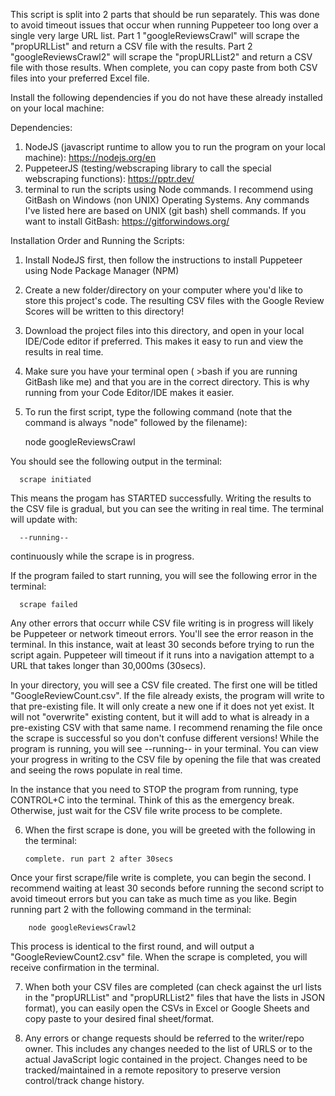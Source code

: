 This script is split into 2 parts that should be run separately. This was done to avoid timeout issues that occur when running Puppeteer too long over a single very large URL list.
Part 1 "googleReviewsCrawl" will scrape the "propURLList" and return a CSV file with the results. Part 2 "googleReviewsCrawl2" will scrape the "propURLList2" and return a CSV file with those results.
When complete, you can copy paste from both CSV files into your preferred Excel file.

Install the following dependencies if you do not have these already installed on your local machine:

Dependencies:

1. NodeJS (javascript runtime to allow you to run the program on your local machine): https://nodejs.org/en
2. PuppeteerJS (testing/webscraping library to call the special webscraping functions): https://pptr.dev/
3. terminal to run the scripts using Node commands. I recommend using GitBash on Windows (non UNIX) Operating Systems. Any commands I've listed here are based on UNIX (git bash) shell commands.
   If you want to install GitBash: https://gitforwindows.org/

Installation Order and Running the Scripts:

1. Install NodeJS first, then follow the instructions to install Puppeteer using Node Package Manager (NPM)
2. Create a new folder/directory on your computer where you'd like to store this project's code. The resulting CSV files with the Google Review Scores will be written to this directory!
3. Download the project files into this directory, and open in your local IDE/Code editor if preferred. This makes it easy to run and view the results in real time.
4. Make sure you have your terminal open ( >bash if you are running GitBash like me) and that you are in the correct directory. This is why running from your Code Editor/IDE makes it easier.
5. To run the first script, type the following command (note that the command is always "node" followed by the filename):

   node googleReviewsCrawl

You should see the following output in the terminal:

      scrape initiated

This means the progam has STARTED successfully. Writing the results to the CSV file is gradual, but you can see the writing in real time.
The terminal will update with:

      --running--

continuously while the scrape is in progress.

If the program failed to start running, you will see the following error in the terminal:

      scrape failed

Any other errors that occurr while CSV file writing is in progress will likely be Puppeteer or network timeout errors. You'll see the error reason in the terminal.
In this instance, wait at least 30 seconds before trying to run the script again.
Puppeteer will timeout if it runs into a navigation attempt to a URL that takes longer than 30,000ms (30secs).

In your directory, you will see a CSV file created. The first one will be titled "GoogleReviewCount.csv".
If the file already exists, the program will write to that pre-existing file. It will only create a new one if it does not yet exist.
It will not "overwrite" existing content, but it will add to what is already in a pre-existing CSV with that same name.
I recommend renaming the file once the scrape is successful so you don't confuse different versions!
While the program is running, you will see --running-- in your terminal. You can view your progress in writing to the CSV file by opening the file that was created and seeing the rows populate in real time.

In the instance that you need to STOP the program from running, type CONTROL+C into the terminal. Think of this as the emergency break. Otherwise, just wait for the CSV file write process to be complete.

6.  When the first scrape is done, you will be greeted with the following in the terminal:

        complete. run part 2 after 30secs

Once your first scrape/file write is complete, you can begin the second. I recommend waiting at least 30 seconds before running the second script to avoid timeout errors but you can take as much time as you like. Begin running part 2 with the following command in the terminal:

        node googleReviewsCrawl2

This process is identical to the first round, and will output a "GoogleReviewCount2.csv" file. When the scrape is completed, you will receive confirmation in the terminal.

7. When both your CSV files are completed (can check against the url lists in the "propURLList" and "propURLList2" files that have the lists in JSON format), you can easily open the CSVs in Excel or Google Sheets and copy paste to your desired final sheet/format.

8. Any errors or change requests should be referred to the writer/repo owner. This includes any changes needed to the list of URLS or to the actual JavaScript logic contained in the project. Changes need to be tracked/maintained in a remote repository to preserve version control/track change history.
